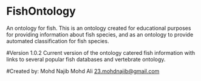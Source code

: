 # FishOntology
An ontology for fish. This is an ontology created for educational purposes for providing information about fish species, and as an ontology to provide automated classification for fish species.

#Version 1.0.2
Current version of the ontology catered fish information with links to several popular fish databases and vertebrate ontology.

#Created by:
Mohd Najib Mohd Ali
23.mohdnajib@gmail.com
